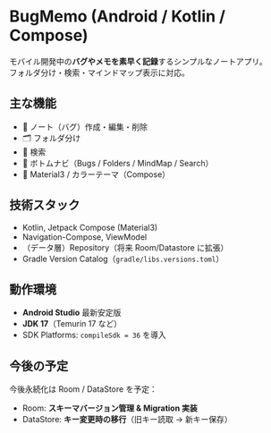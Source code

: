 # BugMemo (Android / Kotlin / Compose)

モバイル開発中の**バグやメモを素早く記録**するシンプルなノートアプリ。  
フォルダ分け・検索・マインドマップ表示に対応。

## 主な機能

- 📝 ノート（バグ）作成・編集・削除
- 🗂 フォルダ分け
- 🔎 検索
- 🧭 ボトムナビ（Bugs / Folders / MindMap / Search）
- 🎨 Material3 / カラーテーマ（Compose）

## 技術スタック

- Kotlin, Jetpack Compose (Material3)
- Navigation-Compose, ViewModel
- （データ層）Repository（将来 Room/Datastore に拡張）
- Gradle Version Catalog（`gradle/libs.versions.toml`）

## 動作環境

- **Android Studio** 最新安定版
- **JDK 17**（Temurin 17 など）
- SDK Platforms: `compileSdk = 36` を導入

## 今後の予定

今後永続化は Room / DataStore を予定：

- Room: **スキーマバージョン管理 & Migration 実装**
- DataStore: **キー変更時の移行**（旧キー読取 → 新キー保存）
